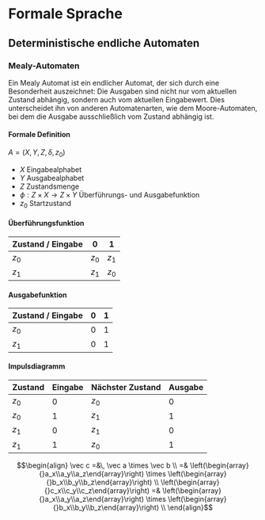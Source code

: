 # Formale Sprache

## Deterministische endliche Automaten

### Mealy-Automaten

Ein Mealy Automat ist ein endlicher Automat, der sich durch eine Besonderheit auszeichnet: Die Ausgaben sind nicht nur vom aktuellen Zustand abhängig, sondern auch vom aktuellen Eingabewert. Dies unterscheidet ihn von anderen Automatenarten, wie dem Moore-Automaten, bei dem die Ausgabe ausschließlich vom Zustand abhängig ist.

#### Formale Definition

$A=(X,Y,Z,\delta,z_0)$

- $X$ Eingabealphabet
- $Y$ Ausgabealphabet
- $Z$ Zustandsmenge
- $\phi: Z \times X \rightarrow Z \times Y$ Überführungs- und Ausgabefunktion
- $z_0$ Startzustand

#### Überführungsfunktion

Zustand / Eingabe | $0$ | $1$
--------|---------|------------------
$z_0$  |   $z_0$   |      $z_1$
$z_1$   |   $z_1$  |      $z_0$

#### Ausgabefunktion

Zustand / Eingabe | $0$ | $1$
--------|---------|------------------
$z_0$ |   $0$   |      $1$
$z_1$   |   $0$  |      $1$

#### Impulsdiagramm

Zustand | Eingabe | Nächster Zustand | Ausgabe
--------|---------|------------------|--------
$z_0$  |   $0$   |      $z_0$      |   $0$
$z_0$   |   $1$   |      $z_1$       |   $1$
$z_1$   |   $0$   |      $z_1$       |   $0$
$z_1$   |   $1$   |      $z_0$      |   $1$



$$\begin{align}
\vec c =&\, \vec a \times \vec b \\
=& \left(\begin{array}{}a_x\\a_y\\a_z\end{array}\right) \times \left(\begin{array}{}b_x\\b_y\\b_z\end{array}\right) \\
\left(\begin{array}{}c_x\\c_y\\c_z\end{array}\right) =& \left(\begin{array}{}a_x\\a_y\\a_z\end{array}\right) \times \left(\begin{array}{}b_x\\b_y\\b_z\end{array}\right) \\
\end{align}$$
